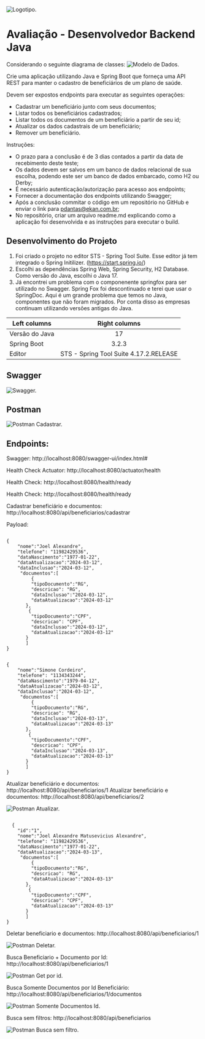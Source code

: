 ![Logotipo.](/imagens/logo.jpg "Logo.") 
# Avaliação - Desenvolvedor Backend Java 

Considerando o seguinte diagrama de classes:
![Modelo de Dados.](/imagens/modelodados.jpg "Modelo de Dados.") 

Crie uma aplicação utilizando Java e Spring Boot que forneça uma API REST para manter o cadastro de beneficiários de um plano de saúde.


Devem ser expostos endpoints para executar as seguintes operações:

* Cadastrar um beneficiário junto com seus documentos;
* Listar todos os beneficiários cadastrados;
* Listar todos os documentos de um beneficiário a partir de seu id;
* Atualizar os dados cadastrais de um beneficiário;
* Remover um beneficiário.


Instruções:
* O prazo para a conclusão é de 3 dias contados a partir da data de recebimento deste teste;
* Os dados devem ser salvos em um banco de dados relacional de sua escolha, podendo este ser um banco de dados embarcado, como H2 ou Derby;
* É necessário autenticação/autorização para acesso aos endpoints;
* Fornecer a documentação dos endpoints utilizando Swagger;
* Após a conclusão commitar o código em um repositório no GitHub e enviar o link para pdantas@ekan.com.br;
* No repositório, criar um arquivo readme.md explicando como a aplicação foi desenvolvida e as instruções para executar o build.

## Desenvolvimento do Projeto

1. Foi criado o projeto no editor STS - Spring Tool Suite. Esse editor já tem integrado o Spring Initilizer. (https://start.spring.io/)
2. Escolhi as dependências Spring Web, Spring Security, H2 Database. Como versão do Java, escolhi o Java 17.
3. Já encontrei um problema com o componenente springfox para ser utilizado no Swagger. Spring Fox foi descontinuado e terei que usar o SpringDoc.
Aqui é um grande problema que temos no Java, componentes que não foram migrados. Por conta disso as empresas continuam utilizando versões antigas do Java.

| Left columns  | Right columns |
| ------------- |:-------------:|
| Versão do Java      | 17     |
| Spring Boot     | 3.2.3     |
| Editor      | STS - Spring Tool Suite 4.17.2.RELEASE   |


## Swagger

![Swagger.](/imagens/Swagger.jpg "Swagger.") 


## Postman

![Postman Cadastrar.](/imagens/postman-cadastrar.jpg "Postman Cadastrar.") 

## Endpoints:

Swagger: http://localhost:8080/swagger-ui/index.html#

Health Check Actuator: http://localhost:8080/actuator/health

Health Check: http://localhost:8080/health/ready

Health Check: http://localhost:8080/health/ready

Cadastrar beneficiário e documentos: http://localhost:8080/api/beneficiarios/cadastrar

Payload:

```

{
    "nome":"Joel Alexandre",
    "telefone": "11982429536",
    "dataNascimento":"1977-01-22",
    "dataAtualizacao":"2024-03-12",
    "dataInclusao":"2024-03-12",
     "documentos":[
         {
         "tipoDocumento":"RG",
         "descricao": "RG",
         "dataInclusao":"2024-03-12",
         "dataAtualizacao":"2024-03-12"
       },
        {
         "tipoDocumento":"CPF",
         "descricao": "CPF",
         "dataInclusao":"2024-03-12",
         "dataAtualizacao":"2024-03-12"
       }
       ]
}

```

```

{
    "nome":"Simone Cordeiro",
    "telefone": "1134343244",
    "dataNascimento":"1979-04-12",
    "dataAtualizacao":"2024-03-12",
    "dataInclusao":"2024-03-12",
     "documentos":[
         {
         "tipoDocumento":"RG",
         "descricao": "RG",
         "dataInclusao":"2024-03-13",
         "dataAtualizacao":"2024-03-13"
       },
        {
         "tipoDocumento":"CPF",
         "descricao": "CPF",
         "dataInclusao":"2024-03-13",
         "dataAtualizacao":"2024-03-13"
       }
       ]
}

```

Atualizar beneficiário e documentos: http://localhost:8080/api/beneficiarios/1
Atualizar beneficiário e documentos: http://localhost:8080/api/beneficiarios/2

![Postman Atualizar.](/imagens/postman-atualizacao.jpg "Postman Atualizar.") 

```
  
  {  
    "id":"1",
    "nome":"Joel Alexandre Matusevicius Alexandre",
    "telefone": "11982429536",
    "dataNascimento":"1977-01-22",
    "dataAtualizacao":"2024-03-13",
     "documentos":[
         {
         "tipoDocumento":"RG",
         "descricao": "RG",
         "dataAtualizacao":"2024-03-13"
       },
        {
         "tipoDocumento":"CPF",
         "descricao": "CPF",
         "dataAtualizacao":"2024-03-13"
       }
       ]
}

```

Deletar beneficiario e documentos: http://localhost:8080/api/beneficiarios/1

![Postman Deletar.](/imagens/postman-delete.jpg "Postman Deletar.")

Busca Beneficiario + Documento por Id: http://localhost:8080/api/beneficiarios/1

![Postman Get por id.](/imagens/postman-getporid.jpg "Postman Get por id.")

Busca Somente Documentos por Id Beneficiário: http://localhost:8080/api/beneficiarios/1/documentos

![Postman Somente Documentos Id.](/imagens/postman-somentedocumentosid.jpg "Postman Somente Documentos Id.")

Busca sem filtros: http://localhost:8080/api/beneficiarios

![Postman Busca sem filtro.](/imagens/postman-buscarsemfiltro.jpg "Postman Busca sem filtro.") 